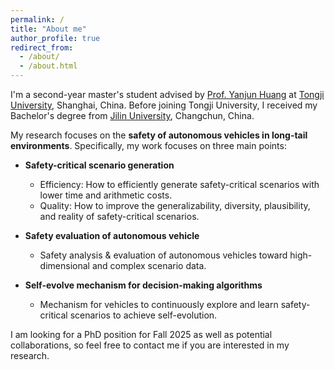 ```yaml
---
permalink: /
title: "About me"
author_profile: true
redirect_from: 
  - /about/
  - /about.html
---
```


I'm a second-year master's student advised by [Prof. Yanjun Huang](https://www.researchgate.net/profile/Yanjun-Huang-4) at [Tongji University](https://www.tongji.edu.cn/eng/), Shanghai, China. Before joining Tongji University, I received my Bachelor's degree from [Jilin University](https://www.jlu.edu.cn/#), Changchun, China.

My research focuses on the **safety of autonomous vehicles in long-tail environments**. Specifically, my work focuses on three main points: 
* **Safety-critical scenario generation**
    * Efficiency: How to efficiently generate safety-critical scenarios with lower time and arithmetic costs.
    * Quality: How to improve the generalizability, diversity, plausibility, and reality of safety-critical scenarios.
      
* **Safety evaluation of autonomous vehicle**
    * Safety analysis & evaluation of autonomous vehicles toward high-dimensional and complex scenario data.
    
* **Self-evolve mechanism for decision-making algorithms**
    * Mechanism for vehicles to continuously explore and learn safety-critical scenarios to achieve self-evolution.

I am looking for a PhD position for Fall 2025 as well as potential collaborations, so feel free to contact me if you are interested in my research.







